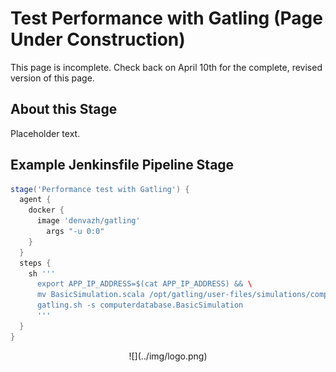 # Test Performance with Gatling (Page Under Construction)

This page is incomplete. Check back on April 10th for the complete, revised version of this page.

## About this Stage
Placeholder text.

## Example Jenkinsfile Pipeline Stage
```groovy
stage('Performance test with Gatling') {
  agent {
    docker {
      image 'denvazh/gatling'
        args "-u 0:0"
    }
  }
  steps {
    sh '''
      export APP_IP_ADDRESS=$(cat APP_IP_ADDRESS) && \
      mv BasicSimulation.scala /opt/gatling/user-files/simulations/computerdatabase/BasicSimulation.scala && \
      gatling.sh -s computerdatabase.BasicSimulation
      '''
  }
}
```

<center id="footer">
  ![](../img/logo.png)
</center>
